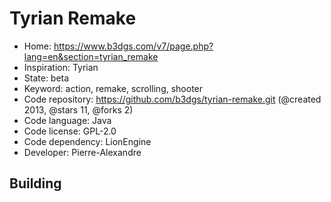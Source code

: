 # Tyrian Remake

- Home: https://www.b3dgs.com/v7/page.php?lang=en&section=tyrian_remake
- Inspiration: Tyrian
- State: beta
- Keyword: action, remake, scrolling, shooter
- Code repository: https://github.com/b3dgs/tyrian-remake.git (@created 2013, @stars 11, @forks 2)
- Code language: Java
- Code license: GPL-2.0
- Code dependency: LionEngine
- Developer: Pierre-Alexandre

## Building
